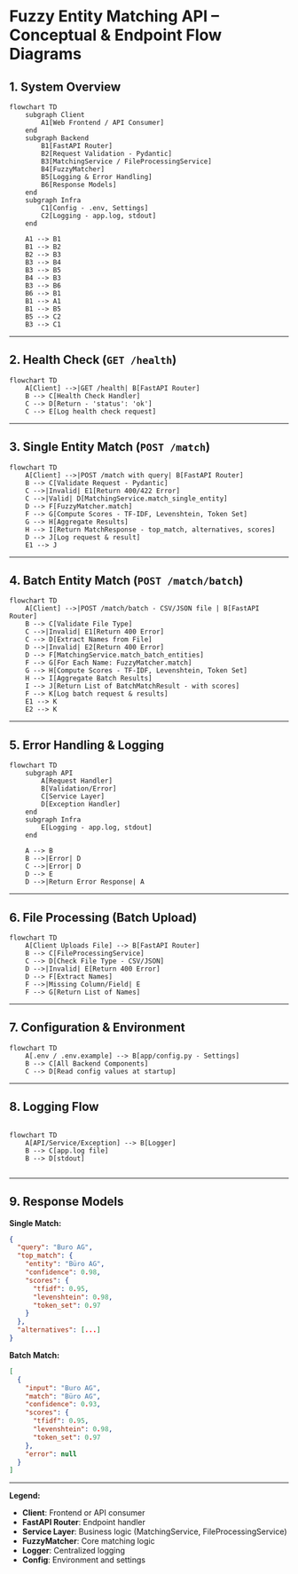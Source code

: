 # Fuzzy Entity Matching API – Conceptual & Endpoint Flow Diagrams

## 1. System Overview

```mermaid
flowchart TD
    subgraph Client
        A1[Web Frontend / API Consumer]
    end
    subgraph Backend
        B1[FastAPI Router]
        B2[Request Validation - Pydantic]
        B3[MatchingService / FileProcessingService]
        B4[FuzzyMatcher]
        B5[Logging & Error Handling]
        B6[Response Models]
    end
    subgraph Infra
        C1[Config - .env, Settings]
        C2[Logging - app.log, stdout]
    end

    A1 --> B1
    B1 --> B2
    B2 --> B3
    B3 --> B4
    B3 --> B5
    B4 --> B3
    B3 --> B6
    B6 --> B1
    B1 --> A1
    B1 --> B5
    B5 --> C2
    B3 --> C1
```

---

## 2. Health Check (`GET /health`)

```mermaid
flowchart TD
    A[Client] -->|GET /health| B[FastAPI Router]
    B --> C[Health Check Handler]
    C --> D[Return - 'status': 'ok']
    C --> E[Log health check request]
```

---

## 3. Single Entity Match (`POST /match`)

```mermaid
flowchart TD
    A[Client] -->|POST /match with query| B[FastAPI Router]
    B --> C[Validate Request - Pydantic]
    C -->|Invalid| E1[Return 400/422 Error]
    C -->|Valid| D[MatchingService.match_single_entity]
    D --> F[FuzzyMatcher.match]
    F --> G[Compute Scores - TF-IDF, Levenshtein, Token Set]
    G --> H[Aggregate Results]
    H --> I[Return MatchResponse - top_match, alternatives, scores]
    D --> J[Log request & result]
    E1 --> J
```

---

## 4. Batch Entity Match (`POST /match/batch`)

```mermaid
flowchart TD
    A[Client] -->|POST /match/batch - CSV/JSON file | B[FastAPI Router]
    B --> C[Validate File Type]
    C -->|Invalid| E1[Return 400 Error]
    C --> D[Extract Names from File]
    D -->|Invalid| E2[Return 400 Error]
    D --> F[MatchingService.match_batch_entities]
    F --> G[For Each Name: FuzzyMatcher.match]
    G --> H[Compute Scores - TF-IDF, Levenshtein, Token Set]
    H --> I[Aggregate Batch Results]
    I --> J[Return List of BatchMatchResult - with scores]
    F --> K[Log batch request & results]
    E1 --> K
    E2 --> K
```

---

## 5. Error Handling & Logging

```mermaid
flowchart TD
    subgraph API
        A[Request Handler]
        B[Validation/Error]
        C[Service Layer]
        D[Exception Handler]
    end
    subgraph Infra
        E[Logging - app.log, stdout]
    end

    A --> B
    B -->|Error| D
    C -->|Error| D
    D --> E
    D -->|Return Error Response| A
```

---

## 6. File Processing (Batch Upload)

```mermaid
flowchart TD
    A[Client Uploads File] --> B[FastAPI Router]
    B --> C[FileProcessingService]
    C --> D[Check File Type - CSV/JSON]
    D -->|Invalid| E[Return 400 Error]
    D --> F[Extract Names]
    F -->|Missing Column/Field| E
    F --> G[Return List of Names]
```

---

## 7. Configuration & Environment

```mermaid
flowchart TD
    A[.env / .env.example] --> B[app/config.py - Settings]
    B --> C[All Backend Components]
    C --> D[Read config values at startup]
```

---

## 8. Logging Flow

```mermaid

flowchart TD
    A[API/Service/Exception] --> B[Logger]
    B --> C[app.log file]
    B --> D[stdout]
    
```

---

## 9. Response Models

**Single Match:**
```json
{
  "query": "Buro AG",
  "top_match": {
    "entity": "Büro AG",
    "confidence": 0.98,
    "scores": {
      "tfidf": 0.95,
      "levenshtein": 0.98,
      "token_set": 0.97
    }
  },
  "alternatives": [...]
}
```

**Batch Match:**
```json
[
  {
    "input": "Buro AG",
    "match": "Büro AG",
    "confidence": 0.93,
    "scores": {
      "tfidf": 0.95,
      "levenshtein": 0.98,
      "token_set": 0.97
    },
    "error": null
  }
]
```

---

**Legend:**
- **Client**: Frontend or API consumer
- **FastAPI Router**: Endpoint handler
- **Service Layer**: Business logic (MatchingService, FileProcessingService)
- **FuzzyMatcher**: Core matching logic
- **Logger**: Centralized logging
- **Config**: Environment and settings
